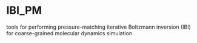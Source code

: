 # IBI_PM
tools for performing pressure-matching iterative Boltzmann inversion (IBI) for coarse-grained molecular dynamics simulation
